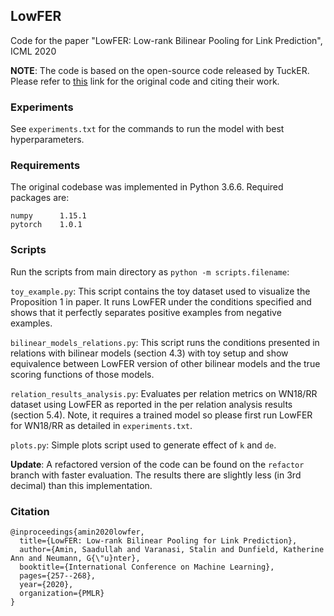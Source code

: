 ## LowFER
Code for the paper "LowFER: Low-rank Bilinear Pooling for Link Prediction", ICML 2020

**NOTE**: The code is based on the open-source code released by TuckER. Please refer to [this](https://github.com/ibalazevic/TuckER) link for the original code and citing their work.

### Experiments
See `experiments.txt` for the commands to run the model with best hyperparameters.

### Requirements
The original codebase was implemented in Python 3.6.6. Required packages are:

    numpy      1.15.1
    pytorch    1.0.1

### Scripts
Run the scripts from main directory as `python -m scripts.filename`:

`toy_example.py`: This script contains the toy dataset used to visualize the Proposition 1 in paper. It runs LowFER under the conditions specified and shows that it perfectly separates positive examples from negative examples.

`bilinear_models_relations.py`: This script runs the conditions presented in relations with bilinear models (section 4.3) with toy setup and show equivalence between LowFER version of other bilinear models and the true scoring functions of those models.

`relation_results_analysis.py`: Evaluates per relation metrics on WN18/RR dataset using LowFER as reported in the per relation analysis results (section 5.4). Note, it requires a trained model so please first run LowFER for WN18/RR as detailed in `experiments.txt`.

`plots.py`: Simple plots script used to generate effect of `k` and `de`.

**Update**: A refactored version of the code can be found on the `refactor` branch with faster evaluation. The results there are slightly less (in 3rd decimal) than this implementation.

### Citation
```
@inproceedings{amin2020lowfer,
  title={LowFER: Low-rank Bilinear Pooling for Link Prediction},
  author={Amin, Saadullah and Varanasi, Stalin and Dunfield, Katherine Ann and Neumann, G{\"u}nter},
  booktitle={International Conference on Machine Learning},
  pages={257--268},
  year={2020},
  organization={PMLR}
}
```
